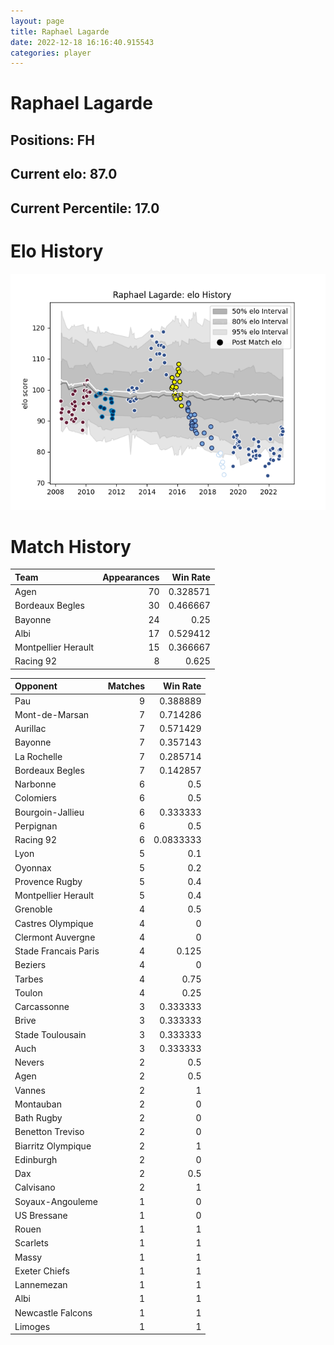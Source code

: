```yaml
---  
layout: page  
title: Raphael Lagarde  
date: 2022-12-18 16:16:40.915543  
categories: player  
---
```

# Raphael Lagarde

## Positions: FH

## Current elo: 87.0

## Current Percentile: 17.0

# Elo History


![elo history](history_RaphaelLagarde.png)
# Match History


| Team                |   Appearances |   Win Rate |
|:--------------------|--------------:|-----------:|
| Agen                |            70 |   0.328571 |
| Bordeaux Begles     |            30 |   0.466667 |
| Bayonne             |            24 |   0.25     |
| Albi                |            17 |   0.529412 |
| Montpellier Herault |            15 |   0.366667 |
| Racing 92           |             8 |   0.625    |

| Opponent             |   Matches |   Win Rate |
|:---------------------|----------:|-----------:|
| Pau                  |         9 |  0.388889  |
| Mont-de-Marsan       |         7 |  0.714286  |
| Aurillac             |         7 |  0.571429  |
| Bayonne              |         7 |  0.357143  |
| La Rochelle          |         7 |  0.285714  |
| Bordeaux Begles      |         7 |  0.142857  |
| Narbonne             |         6 |  0.5       |
| Colomiers            |         6 |  0.5       |
| Bourgoin-Jallieu     |         6 |  0.333333  |
| Perpignan            |         6 |  0.5       |
| Racing 92            |         6 |  0.0833333 |
| Lyon                 |         5 |  0.1       |
| Oyonnax              |         5 |  0.2       |
| Provence Rugby       |         5 |  0.4       |
| Montpellier Herault  |         5 |  0.4       |
| Grenoble             |         4 |  0.5       |
| Castres Olympique    |         4 |  0         |
| Clermont Auvergne    |         4 |  0         |
| Stade Francais Paris |         4 |  0.125     |
| Beziers              |         4 |  0         |
| Tarbes               |         4 |  0.75      |
| Toulon               |         4 |  0.25      |
| Carcassonne          |         3 |  0.333333  |
| Brive                |         3 |  0.333333  |
| Stade Toulousain     |         3 |  0.333333  |
| Auch                 |         3 |  0.333333  |
| Nevers               |         2 |  0.5       |
| Agen                 |         2 |  0.5       |
| Vannes               |         2 |  1         |
| Montauban            |         2 |  0         |
| Bath Rugby           |         2 |  0         |
| Benetton Treviso     |         2 |  0         |
| Biarritz Olympique   |         2 |  1         |
| Edinburgh            |         2 |  0         |
| Dax                  |         2 |  0.5       |
| Calvisano            |         2 |  1         |
| Soyaux-Angouleme     |         1 |  0         |
| US Bressane          |         1 |  0         |
| Rouen                |         1 |  1         |
| Scarlets             |         1 |  1         |
| Massy                |         1 |  1         |
| Exeter Chiefs        |         1 |  1         |
| Lannemezan           |         1 |  1         |
| Albi                 |         1 |  1         |
| Newcastle Falcons    |         1 |  1         |
| Limoges              |         1 |  1         |